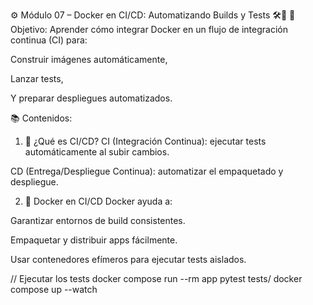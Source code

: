 ⚙️ Módulo 07 – Docker en CI/CD: Automatizando Builds y Tests 🛠️🚀
🎯 Objetivo:
Aprender cómo integrar Docker en un flujo de integración continua (CI) para:

Construir imágenes automáticamente,

Lanzar tests,

Y preparar despliegues automatizados.

📚 Contenidos:
1. 🤖 ¿Qué es CI/CD?
CI (Integración Continua): ejecutar tests automáticamente al subir cambios.

CD (Entrega/Despliegue Continua): automatizar el empaquetado y despliegue.

2. 🐳 Docker en CI/CD
Docker ayuda a:

Garantizar entornos de build consistentes.

Empaquetar y distribuir apps fácilmente.

Usar contenedores efímeros para ejecutar tests aislados.

// Ejecutar los tests
docker compose run --rm app pytest tests/
docker compose up --watch
